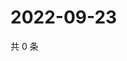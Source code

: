 # 2022-09-23

共 0 条

<!-- BEGIN WEIBO -->
<!-- 最后更新时间 Fri Sep 23 2022 23:20:35 GMT+0800 (China Standard Time) -->

<!-- END WEIBO -->
